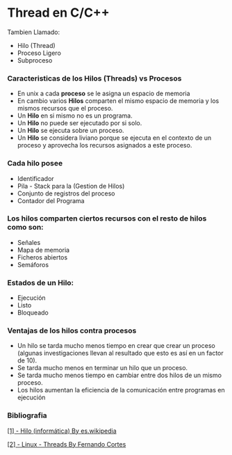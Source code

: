 # Thread en C/C++

Tambien Llamado:

* Hilo (Thread)
* Proceso Ligero
* Subproceso

### Caracteristicas de los Hilos (Threads) vs Procesos

* En unix a cada **proceso** se le asigna un espacio de memoria
* En cambio varios **Hilos** comparten el mismo espacio de memoria y los mismos recursos que el proceso.
* Un **Hilo** en si mismo no es un programa.
* Un **Hilo** no puede ser ejecutado por si solo.
* Un **Hilo** se ejecuta sobre un proceso.
* Un **Hilo** se considera liviano porque se ejecuta en el contexto de un proceso y aprovecha los recursos asignados a este proceso.

### Cada hilo posee
* Identificador
* Pila - Stack para la (Gestion de Hilos)
* Conjunto de registros del proceso
* Contador del Programa

### Los hilos comparten ciertos recursos con el resto de hilos como son:
* Señales
* Mapa de memoria
* Ficheros abiertos
* Semáforos

### Estados de un Hilo:
* Ejecución
* Listo
* Bloqueado

### Ventajas de los hilos contra procesos
* Un hilo se tarda mucho menos tiempo en crear que crear un proceso (algunas investigaciones llevan al resultado que esto es así en un factor de 10).
* Se tarda mucho menos en terminar un hilo que un proceso.
* Se tarda mucho menos tiempo en cambiar entre dos hilos de un mismo proceso.
* Los hilos aumentan la eficiencia de la comunicación entre programas en ejecución

### Bibliografia
[[1] - Hilo (informática) By es.wikipedia](https://es.wikipedia.org/wiki/Hilo_(inform%C3%A1tica))

[[2] - Linux - Threads By Fernando Cortes](http://cortesfernando.blogspot.com/2011/11/linux-threads.html)
